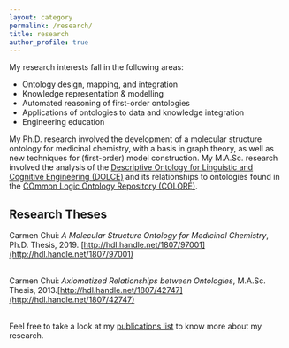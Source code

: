 ```yaml
---
layout: category
permalink: /research/
title: research
author_profile: true
---
```


My research interests fall in the following areas:
* Ontology design, mapping, and integration
* Knowledge representation & modelling
* Automated reasoning of first-order ontologies
* Applications of ontologies to data and knowledge integration
* Engineering education


My Ph.D. research involved the development of a molecular structure ontology for medicinal chemistry, with a basis in graph theory, as well as new techniques for (first-order) model construction.  My M.A.Sc. research involved the analysis of the [Descriptive Ontology for Linguistic and Cognitive Engineering (DOLCE)](http://www.loa.istc.cnr.it/dolce/overview.html) and its relationships to ontologies found in the [COmmon Logic Ontology Repository (COLORE)](http://colore.oor.net/).

## Research Theses

Carmen Chui: _A Molecular Structure Ontology for Medicinal Chemistry_, Ph.D. Thesis, 2019. [http://hdl.handle.net/1807/97001](http://hdl.handle.net/1807/97001)
<br/><br/>

Carmen Chui: _Axiomatized Relationships between Ontologies_, M.A.Sc. Thesis, 2013.[http://hdl.handle.net/1807/42747](http://hdl.handle.net/1807/42747)
<br/><br/>
<!--
## Previous Work

Carmen Chui, Michael Grüninger: _A Molecular Structure Ontology for Medicinal Chemistry_. FOIS 2016: 285-298 [https://doi.org/10.3233/978-1-61499-660-6-285](https://doi.org/10.3233/978-1-61499-660-6-285)
-->

Feel free to take a look at my [publications list](/publications/) to know more about my research.